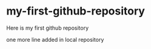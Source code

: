 # my-first-github-repository
Here is my first github repository

one more line added in local repository
